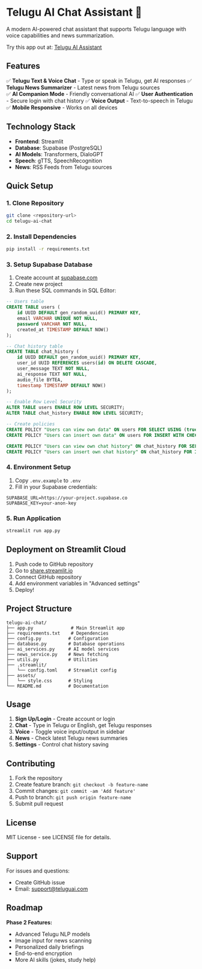 # Telugu AI Chat Assistant 🤖

A modern AI-powered chat assistant that supports Telugu language with voice capabilities and news summarization.


Try this app out at: [Telugu AI Assistant](https://telugu-chat-ai.streamlit.app)

## Features

✅ **Telugu Text & Voice Chat** - Type or speak in Telugu, get AI responses
✅ **Telugu News Summarizer** - Latest news from Telugu sources  
✅ **AI Companion Mode** - Friendly conversational AI
✅ **User Authentication** - Secure login with chat history
✅ **Voice Output** - Text-to-speech in Telugu
✅ **Mobile Responsive** - Works on all devices

## Technology Stack

- **Frontend**: Streamlit
- **Database**: Supabase (PostgreSQL)
- **AI Models**: Transformers, DialoGPT
- **Speech**: gTTS, SpeechRecognition
- **News**: RSS Feeds from Telugu sources

## Quick Setup

### 1. Clone Repository
```bash
git clone <repository-url>
cd telugu-ai-chat
```

### 2. Install Dependencies
```bash
pip install -r requirements.txt
```

### 3. Setup Supabase Database

1. Create account at [supabase.com](https://supabase.com)
2. Create new project
3. Run these SQL commands in SQL Editor:

```sql
-- Users table
CREATE TABLE users (
    id UUID DEFAULT gen_random_uuid() PRIMARY KEY,
    email VARCHAR UNIQUE NOT NULL,
    password VARCHAR NOT NULL,
    created_at TIMESTAMP DEFAULT NOW()
);

-- Chat history table
CREATE TABLE chat_history (
    id UUID DEFAULT gen_random_uuid() PRIMARY KEY,
    user_id UUID REFERENCES users(id) ON DELETE CASCADE,
    user_message TEXT NOT NULL,
    ai_response TEXT NOT NULL,
    audio_file BYTEA,
    timestamp TIMESTAMP DEFAULT NOW()
);

-- Enable Row Level Security
ALTER TABLE users ENABLE ROW LEVEL SECURITY;
ALTER TABLE chat_history ENABLE ROW LEVEL SECURITY;

-- Create policies
CREATE POLICY "Users can view own data" ON users FOR SELECT USING (true);
CREATE POLICY "Users can insert own data" ON users FOR INSERT WITH CHECK (true);

CREATE POLICY "Users can view own chat history" ON chat_history FOR SELECT USING (true);
CREATE POLICY "Users can insert own chat history" ON chat_history FOR INSERT WITH CHECK (true);
```

### 4. Environment Setup

1. Copy `.env.example` to `.env`
2. Fill in your Supabase credentials:
```env
SUPABASE_URL=https://your-project.supabase.co
SUPABASE_KEY=your-anon-key
```

### 5. Run Application
```bash
streamlit run app.py
```

## Deployment on Streamlit Cloud

1. Push code to GitHub repository
2. Go to [share.streamlit.io](https://share.streamlit.io)
3. Connect GitHub repository
4. Add environment variables in "Advanced settings"
5. Deploy!

## Project Structure

```
telugu-ai-chat/
├── app.py              # Main Streamlit app
├── requirements.txt    # Dependencies
├── config.py          # Configuration
├── database.py        # Database operations
├── ai_services.py     # AI model services
├── news_service.py    # News fetching
├── utils.py           # Utilities
├── .streamlit/
│   └── config.toml    # Streamlit config
├── assets/
│   └── style.css      # Styling
└── README.md          # Documentation
```

## Usage

1. **Sign Up/Login** - Create account or login
2. **Chat** - Type in Telugu or English, get Telugu responses
3. **Voice** - Toggle voice input/output in sidebar
4. **News** - Check latest Telugu news summaries
5. **Settings** - Control chat history saving

## Contributing

1. Fork the repository
2. Create feature branch: `git checkout -b feature-name`
3. Commit changes: `git commit -am 'Add feature'`
4. Push to branch: `git push origin feature-name`
5. Submit pull request

## License

MIT License - see LICENSE file for details.

## Support

For issues and questions:
- Create GitHub issue
- Email: support@teluguai.com

## Roadmap

**Phase 2 Features:**
- Advanced Telugu NLP models
- Image input for news scanning  
- Personalized daily briefings
- End-to-end encryption
- More AI skills (jokes, study help)
